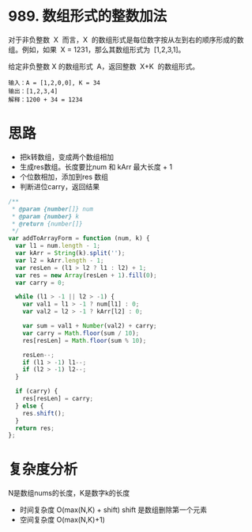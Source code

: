# 989. 数组形式的整数加法

对于非负整数  X  而言，X  的数组形式是每位数字按从左到右的顺序形成的数组。例如，如果  X = 1231，那么其数组形式为  [1,2,3,1]。

给定非负整数 X 的数组形式  A，返回整数  X+K  的数组形式。

```
输入：A = [1,2,0,0], K = 34
输出：[1,2,3,4]
解释：1200 + 34 = 1234
```
# 思路
- 把k转数组，变成两个数组相加
- 生成res数组。长度要比num 和 kArr 最大长度 + 1
- 个位数相加，添加到res 数组
- 判断进位carry，返回结果
```js
/**
 * @param {number[]} num
 * @param {number} k
 * @return {number[]}
 */
var addToArrayForm = function (num, k) {
  var l1 = num.length - 1;
  var kArr = String(k).split('');
  var l2 = kArr.length - 1;
  var resLen = (l1 > l2 ? l1 : l2) + 1;
  var res = new Array(resLen + 1).fill(0);
  var carry = 0;

  while (l1 > -1 || l2 > -1) {
    var val1 = l1 > -1 ? num[l1] : 0;
    var val2 = l2 > -1 ? kArr[l2] : 0;

    var sum = val1 + Number(val2) + carry;
    var carry = Math.floor(sum / 10);
    res[resLen] = Math.floor(sum % 10);

    resLen--;
    if (l1 > -1) l1--;
    if (l2 > -1) l2--;
  }

  if (carry) {
    res[resLen] = carry;
  } else {
    res.shift();
  }
  return res;
};
```
# 复杂度分析
N是数组nums的长度，K是数字k的长度
- 时间复杂度  O(max(N,K) + shift) shift 是数组删除第一个元素
- 空间复杂度 O(max(N,K)+1)